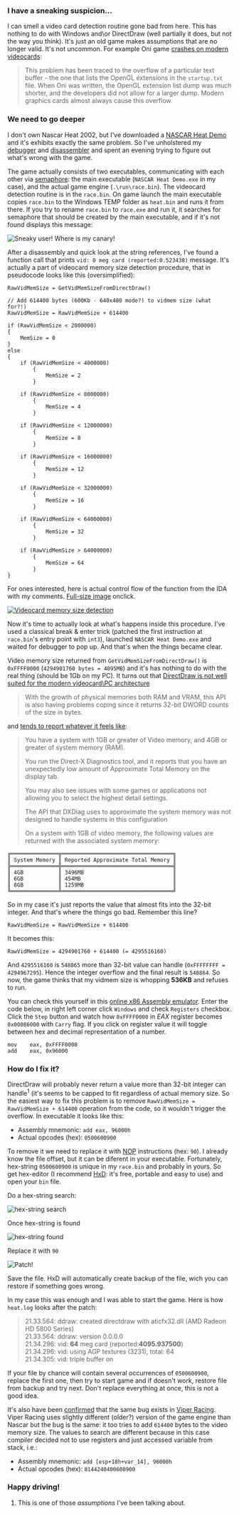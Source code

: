 ### I have a sneaking suspicion...
I can smell a video card detection routine gone bad from here. This has nothing to do with Windows and\or DirectDraw (well partially it does, but not the way you think). It's just an old game makes assumptions that are no longer valid. It's not uncommon. For example Oni game [crashes on modern videocards][1]:

> This problem has been traced to the overflow of a particular text
> buffer - the one that lists the OpenGL extensions in the `startup.txt`
> file. When Oni was written, the OpenGL extension list dump was much
> shorter, and the developers did not allow for a larger dump. Modern
> graphics cards almost always cause this overflow.

### We need to go deeper
I don't own Nascar Heat 2002, but I've downloaded a [NASCAR Heat Demo][2] and it's exhibits exactly the same problem. So I've unholstered my [debugger][3] and [disassembler][4] and spent an evening trying to figure out what's wrong with the game.

The game actually consists of two executables, communicating with each other via [semaphore][5]: the main executable (`NASCAR Heat Demo.exe` in my case), and the actual game engine (`.\run\race.bin`). The videocard detection routine is in the `race.bin`. On game launch the main executable copies `race.bin` to the Windows TEMP folder as `heat.bin` and runs it from there. If you try to rename `race.bin` to `race.exe` and run it, it searches for semaphore that should be created by the main executable, and if it's not found displays this message:

![Sneaky user! Where is my canary!][6]

After a disassembly and quick look at the string references, I've found a function call that prints `vid: 0 meg card (reported:0.523438)` message. It's actually a part of videocard memory size detection procedure, that in pseudocode looks like this (oversimplified):

<!-- language: lang-c -->

    RawVidMemSize = GetVidMemSizeFromDirectDraw()
    
    // Add 614400 bytes (600Kb - 640x480 mode?) to vidmem size (what for?!)
    RawVidMemSize = RawVidMemSize + 614400
    
    if (RawVidMemSize < 2000000)
    {
    	MemSize = 0
    }
    else
    {
    	if (RawVidMemSize < 4000000)
    		{
    			MemSize = 2
    		}
    
    	if (RawVidMemSize < 8000000)
    		{
    			MemSize = 4
    		}
    
    	if (RawVidMemSize < 12000000)
    		{
    			MemSize = 8
    		}
    
    	if (RawVidMemSize < 16000000)
    		{
    			MemSize = 12
    		}
    
    	if (RawVidMemSize < 32000000)
    		{
    			MemSize = 16
    		}
     
    	if (RawVidMemSize < 64000000)
    		{
    			MemSize = 32
    		}
    
    	if (RawVidMemSize > 64000000)
    		{
    			MemSize = 64
    		}
    }


For ones interested, here is actual control flow of the function from the IDA with my comments. [Full-size image][7] onclick.

[![Videocard memory size detection][7]][8]

Now it's time to actually look at what's happens inside this procedure. I've used a classical break & enter trick (patched the first instruction at `race.bin`'s entry point with `int3`), launched `NASCAR Heat Demo.exe` and waited for debugger to pop up. And that's when the things became clear.

Video memory size returned from `GetVidMemSizeFromDirectDraw()` is `0xFFFF0000` (`4294901760 bytes = 4095MB`) and it's has nothing to do with the real thing (should be 1Gb on my PC). It turns out that [DirectDraw is not well suited for the modern videocard\PC architecture][10]

> With the growth of physical memories both RAM and VRAM, this API is also having problems coping since it returns 32-bit DWORD counts of the size in bytes.

and [tends to report whatever it feels like][11]:
 
> You have a system with 1GB or greater of Video memory, and 4GB or greater of system memory (RAM).
> 
> You run the Direct-X Diagnostics tool, and it reports that you have an unexpectedly low amount of Approximate Total Memory on the display tab.
> 
> You may also see issues with some games or applications not allowing you to select the highest detail settings.
> 
> The API that DXDiag uses to approximate the system memory was not designed to handle systems in this configuration
> 
> On a system with 1GB of video memory, the following values are returned with the associated system memory:

	╔═══════════════╦═══════════════════════════════════╗
	║ System Memory ║ Reported Approximate Total Memory ║
	╠═══════════════╬═══════════════════════════════════╣
	║ 4GB           ║ 3496MB                            ║
	║ 6GB           ║ 454MB                             ║
	║ 8GB           ║ 1259MB                            ║
	╚═══════════════╩═══════════════════════════════════╝

So in my case it's just reports the value that almost fits into the 32-bit integer. And that's where the things go bad. Remember this line?

<!-- language: lang-c -->

    RawVidMemSize = RawVidMemSize + 614400

It becomes this:

<!-- language: lang-c -->
    
    RawVidMemSize = 4294901760 + 614400 (= 4295516160)


And `4295516160` is `548865` more than 32-bit value can handle (`0xFFFFFFFF = 4294967295`). Hence the integer overflow and the final result is `548864`. So now, the game thinks that my vidmem size is whopping **536KB** and refuses to run.

You can check this yourself in this [online x86 Assembly emulator][12]. Enter the code below, in right left corner click `Windows` and check `Registers` checkbox. Click the `Step` button and watch how `0xFFFF0000` in *EAX* register becomes `0x00086000` with `Carry` flag. If you click on register value it will toggle between hex and decimal representation of a number.

    mov    eax, 0xFFFF0000
    add    eax, 0x96000

### How do I fix it?

DirectDraw will probably never return a value more than 32-bit integer can handle<sup>1</sup> (it's seems to be capped to fit regardless of actual memory size. So the easiest way to fix this problem is to remove `RawVidMemSize = RawVidMemSize + 614400` operation from the code, so it wouldn't trigger the overflow. In executable it looks like this:

 - Assembly mnemonic: `add eax, 96000h`
 - Actual opcodes (hex): `0500600900`

To remove it we need to replace it with [NOP][13] instructions (hex: `90`). I already know the file offset, but it can be diferent in your executable. Fortunately, hex-string `0500600900` is unique in my `race.bin` and probably in yours. So get hex-editor (I recommend [HxD][14]: it's free, portable and easy to use) and open your `bin` file.

Do a hex-string search:

![hex-string search][15]

Once hex-string is found

![hex-string found][16]

Replace it with `90`

![Patch!][17]

Save the file. HxD will automatically create backup of the file, wich you can restore if something goes wrong.

In my case this was enough and I was able to start the game. Here is how `heat.log` looks after the patch:

> 21.33.564: ddraw: created directdraw with aticfx32.dll (AMD Radeon HD 5800 Series)  
> 21.33.564: ddraw: version 0.0.0.0  
> 21.34.296: vid: **64** meg card (reported:**4095.937500**)  
> 21.34.296: vid: using AGP textures (3231), total: 64  
> 21.34.305: vid: triple buffer on  

If your file by chance will contain several occurrences of `0500600900`, replace the first one, then try to start game and if doesn't work, restore file from backup and try next. Don't replace everything at once, this is not a good idea.

It's also have been [confirmed][18] that the same bug exists in [Viper Racing][19]. Viper Racing uses slightly different (older?) version of the game engine than Nascar but the bug is the same: it too tries to add `614400` bytes to the video memory size. The values to search are different because in this case compiler decided not to use registers and just accessed variable from stack, i.e.:

 - Assembly mnemonic: `add [esp+18h+var_14], 96000h`
 - Actual opcodes (hex): `8144240400600900`

### Happy driving!

 1. This is one of those *assumptions* I've been talking about.


  [1]: http://wiki.oni2.net/Troubleshooting/Blam
  [2]: http://www.fileplanet.com/48531/40000/fileinfo/NASCAR-Heat-Demo-v1.1
  [3]: http://www.ollydbg.de
  [4]: https://www.hex-rays.com/products/ida/support/download_freeware.shtml
  [5]: https://msdn.microsoft.com/en-us/library/ms682438.aspx
  [6]: Images/Sneaky_User.png?raw=true
  [7]: Images/IDA_Flow.png?raw=true
  [8]: Images/IDA_Flow_Preview.png?raw=true
  [10]: http://blogs.msdn.com/b/chuckw/archive/2010/06/16/wither-directdraw.aspx
  [11]: http://support2.microsoft.com/default.aspx?kbid=2026022
  [12]: http://carlosrafaelgn.com.br/Asm86/
  [13]: http://en.wikipedia.org/wiki/NOP
  [14]: http://mh-nexus.de/en/hxd
  [15]: Images/HxD_Search.png?raw=true
  [16]: Images/HxD_Found.png?raw=true
  [17]: Images/HxD_Fill_with_NOPs.png?raw=true
  [18]: http://www.vogons.org/viewtopic.php?f=8&t=41693
  [19]: http://en.wikipedia.org/wiki/Viper_Racing